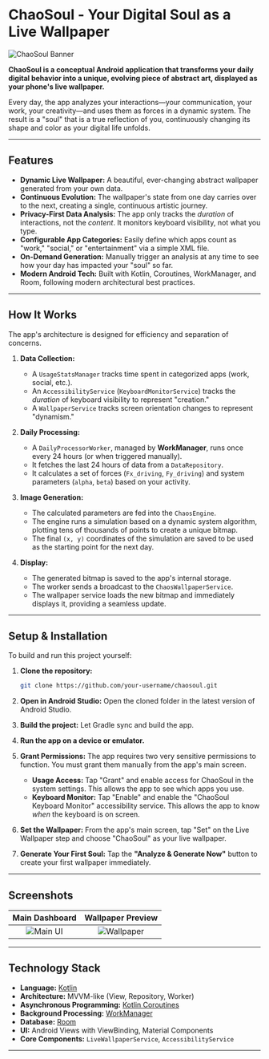 # ChaoSoul - Your Digital Soul as a Live Wallpaper

![ChaoSoul Banner](https://via.placeholder.com/1200x400.png?text=ChaoSoul+Live+Wallpaper)

**ChaoSoul is a conceptual Android application that transforms your daily digital behavior into a unique, evolving piece of abstract art, displayed as your phone's live wallpaper.**

Every day, the app analyzes your interactions—your communication, your work, your creativity—and uses them as forces in a dynamic system. The result is a "soul" that is a true reflection of you, continuously changing its shape and color as your digital life unfolds.

---

## Features

-   **Dynamic Live Wallpaper:** A beautiful, ever-changing abstract wallpaper generated from your own data.
-   **Continuous Evolution:** The wallpaper's state from one day carries over to the next, creating a single, continuous artistic journey.
-   **Privacy-First Data Analysis:** The app only tracks the *duration* of interactions, not the *content*. It monitors keyboard visibility, not what you type.
-   **Configurable App Categories:** Easily define which apps count as "work," "social," or "entertainment" via a simple XML file.
-   **On-Demand Generation:** Manually trigger an analysis at any time to see how your day has impacted your "soul" so far.
-   **Modern Android Tech:** Built with Kotlin, Coroutines, WorkManager, and Room, following modern architectural best practices.

---

## How It Works

The app's architecture is designed for efficiency and separation of concerns.

1.  **Data Collection:**
    -   A `UsageStatsManager` tracks time spent in categorized apps (work, social, etc.).
    -   An `AccessibilityService` (`KeyboardMonitorService`) tracks the *duration* of keyboard visibility to represent "creation."
    -   A `WallpaperService` tracks screen orientation changes to represent "dynamism."

2.  **Daily Processing:**
    -   A `DailyProcessorWorker`, managed by **WorkManager**, runs once every 24 hours (or when triggered manually).
    -   It fetches the last 24 hours of data from a `DataRepository`.
    -   It calculates a set of forces (`Fx_driving`, `Fy_driving`) and system parameters (`alpha`, `beta`) based on your activity.

3.  **Image Generation:**
    -   The calculated parameters are fed into the `ChaosEngine`.
    -   The engine runs a simulation based on a dynamic system algorithm, plotting tens of thousands of points to create a unique bitmap.
    -   The final `(x, y)` coordinates of the simulation are saved to be used as the starting point for the next day.

4.  **Display:**
    -   The generated bitmap is saved to the app's internal storage.
    -   The worker sends a broadcast to the `ChaosWallpaperService`.
    -   The wallpaper service loads the new bitmap and immediately displays it, providing a seamless update.

---

## Setup & Installation

To build and run this project yourself:

1.  **Clone the repository:**
    ```bash
    git clone https://github.com/your-username/chaosoul.git
    ```
2.  **Open in Android Studio:** Open the cloned folder in the latest version of Android Studio.
3.  **Build the project:** Let Gradle sync and build the app.
4.  **Run the app on a device or emulator.**

5.  **Grant Permissions:** The app requires two very sensitive permissions to function. You must grant them manually from the app's main screen.
    -   **Usage Access:** Tap "Grant" and enable access for ChaoSoul in the system settings. This allows the app to see which apps you use.
    -   **Keyboard Monitor:** Tap "Enable" and enable the "ChaoSoul Keyboard Monitor" accessibility service. This allows the app to know *when* the keyboard is on screen.

6.  **Set the Wallpaper:** From the app's main screen, tap "Set" on the Live Wallpaper step and choose "ChaoSoul" as your live wallpaper.

7.  **Generate Your First Soul:** Tap the **"Analyze & Generate Now"** button to create your first wallpaper immediately.

---

## Screenshots

| Main Dashboard | Wallpaper Preview |
| :---: | :---: |
| ![Main UI](https://via.placeholder.com/400x800.png?text=Main+Dashboard+UI) | ![Wallpaper](https://via.placeholder.com/400x800.png?text=Example+Wallpaper) |


---

## Technology Stack

-   **Language:** [Kotlin](https://kotlinlang.org/)
-   **Architecture:** MVVM-like (View, Repository, Worker)
-   **Asynchronous Programming:** [Kotlin Coroutines](https://kotlinlang.org/docs/coroutines-overview.html)
-   **Background Processing:** [WorkManager](https://developer.android.com/topic/libraries/architecture/workmanager)
-   **Database:** [Room](https://developer.android.com/topic/libraries/architecture/room)
-   **UI:** Android Views with ViewBinding, Material Components
-   **Core Components:** `LiveWallpaperService`, `AccessibilityService`

---